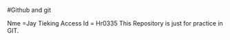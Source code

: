 \#Github and git

Nme =Jay Tieking
Access Id = Hr0335
This Repository is just for practice in GIT.


